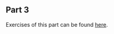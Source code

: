 ## Part 3

Exercises of this part can be found [here](https://github.com/SBen-IV/helsinki-ex-part3).